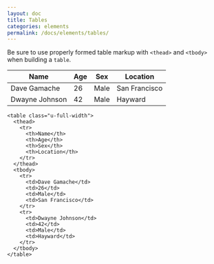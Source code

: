 ```yaml
---
layout: doc
title: Tables
categories: elements
permalink: /docs/elements/tables/
---
```


<p>Be sure to use properly formed table markup with <code>&lt;thead&gt;</code> and <code>&lt;tbody&gt;</code> when building a <code>table</code>.</p>
<div class="docs-example">
<table class="u-full-width">
  <thead>
    <tr>
      <th>Name</th>
      <th>Age</th>
      <th>Sex</th>
      <th>Location</th>
    </tr>
  </thead>
  <tbody>
    <tr>
      <td>Dave Gamache</td>
      <td>26</td>
      <td>Male</td>
      <td>San Francisco</td>
    </tr>
    <tr>
      <td>Dwayne Johnson</td>
      <td>42</td>
      <td>Male</td>
      <td>Hayward</td>
    </tr>
  </tbody>
</table>
</div>


<pre class="code-example">
<code class="language-html">&lt;table class="u-full-width"&gt;
  &lt;thead&gt;
    &lt;tr&gt;
      &lt;th&gt;Name&lt;/th&gt;
      &lt;th&gt;Age&lt;/th&gt;
      &lt;th&gt;Sex&lt;/th&gt;
      &lt;th&gt;Location&lt;/th&gt;
    &lt;/tr&gt;
  &lt;/thead&gt;
  &lt;tbody&gt;
    &lt;tr&gt;
      &lt;td&gt;Dave Gamache&lt;/td&gt;
      &lt;td&gt;26&lt;/td&gt;
      &lt;td&gt;Male&lt;/td&gt;
      &lt;td&gt;San Francisco&lt;/td&gt;
    &lt;/tr&gt;
    &lt;tr&gt;
      &lt;td&gt;Dwayne Johnson&lt;/td&gt;
      &lt;td&gt;42&lt;/td&gt;
      &lt;td&gt;Male&lt;/td&gt;
      &lt;td&gt;Hayward&lt;/td&gt;
    &lt;/tr&gt;
  &lt;/tbody&gt;
&lt;/table&gt;
</code>
</pre>
